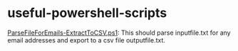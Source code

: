# useful-powershell-scripts

[ParseFileForEmails-ExtractToCSV.ps1](https://github.com/billmoz/useful-powershell-scripts/blob/main/scripts/ParseFileForEmails-ExtractToCSV.ps1): This should parse inputfile.txt for any email addresses and export to a csv file outputfile.txt.
